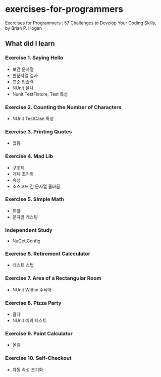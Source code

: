 # exercises-for-programmers
Exercises for Programmers : 57 Challenges to Develop Your Coding Skills, by Brian P. Hogan

## What did I learn

### Exercise 1. Saying Hello

  - 보간 문자열
  - 빈문자열 검사
  - 표준 입출력
  - NUnit 설치
  - Nunit TestFixture, Test 특성

### Exercise 2. Counting the Number of Characters

  - NUnit TestCase 특성

### Exercise 3. Printing Quotes

  - 없음

### Exercise 4. Mad Lib

  - 구조체
  - 개체 초기화
  - 속성
  - 소스코드 긴 문자열 줄바꿈

### Exercise 5. Simple Math

  - 튜플
  - 문자열 캐스팅

### Independent Study

  - NuGet.Config

### Exercise 6. Retirement Calcculator

  - 테스트 스텁

### Exercise 7. Area of a Rectangular Room

  - NUnit Within 수식어

### Exercise 8. Pizza Party
  
  - 람다
  - NUnit 예외 테스트

### Exercise 9. Paint Calculator

  - 올림

### Exercise 10. Self-Checkout

  - 자동 속성 초기화
